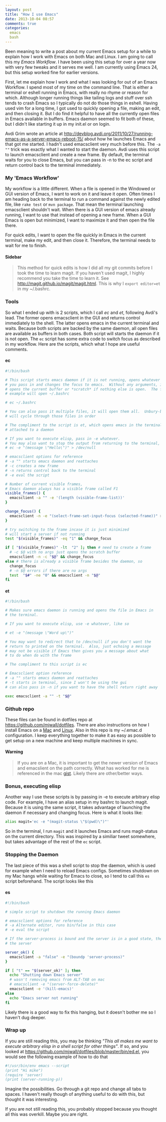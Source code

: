 ```yaml
---
layout: post
title: "How I use Emacs"
date: 2013-10-04 08:57
comments: true
categories:
  emacs
  bash
---
```

Been meaning to write a post about my current Emacs setup for a while to
explain how I work with Emacs on both Mac and Linux. I am going to
call this my *Emacs Workflow*.  I have been using this
setup for over a year now with very few tweaks and it serves me well.
I am currently using Emacs 24, but this setup worked fine for earlier
versions.

First, let me explain how I work and what I was looking for out of an
Emacs Workflow.  I spend most of my time on the command line.  That
is either a terminal or eshell running in Emacs, with really no rhyme
or reason for which.  Although longer running things like tailing logs
and stuff over ssh tends to crash Emacs so I typically do not do those
things in eshell.  Having used vim for a long time, I got used to
quickly opening a file, making an edit, and then closing it.  But I do
find it helpful to have all the currently open files in Emacs available
in buffers. Emacs daemon seemed to fit both of these, but I
didn't like starting it up in my init.el or on login.

Avdi Grim wrote an article at
http://devblog.avdi.org/2011/10/27/running-emacs-as-a-server-emacs-reboot-15/
about how he launches Emacs and that got me started.  I hadn't used
emacsclient very much before this.  The `-a ""` trick was exactly what
I wanted to start the daemon.  Avdi uses this script to launch
emacsclient and create a new frame.  By default, the terminal waits
for you to close Emacs, but you can pass in -n to the ec script and
return control back to the terminal immediately.

### My 'Emacs Workflow'
My workflow is a little different.  When a file is opened in the
Windowed or GUI version of Emacs, I want to work on it and leave it open.
Often times I am heading back to the terminal to run a command against the
newly edited file, like `rake test` or `mvn package`.  That mean the
terminal launching emacsclient shouldn't wait.  When there is a GUI
version of emacs already running, I want to use that instead of
opening a new frame.  When a GUI Emacs is open but minimized, I want
to maximize it and then open the file there.

For quick edits, I want to open the file quickly in Emacs in the
current terminal, make my edit, and then close it.  Therefore, the
terminal needs to wait for me to finish.

#### Sidebar
> This method for quick edits is how I did all my git commits before I
> took the time to learn magit.  If you haven't used magit, I highly
> recommend you take the time to learn it.  See
> <http://magit.github.io/magit/magit.html>.  This is why I
> `export editor=et` in my ~/.bashrc.

### Tools
So what I ended up with is 2 scripts, which I call *ec* and *et*,
following Avdi's lead.  The former opens emacsclient in the GUI and
returns control immediately to the shell. The latter opens emacs in
the current terminal and waits. Because both scripts are backed by the
same daemon, all open files are available as buffers in both cases.
Both script will starts the daemon if it is not
open.  The `ec` script has some extra code to switch focus as
described in my workflow. Here are the scripts, which what I hope are
useful comments.

#### ec
```bash
#!/bin/bash

# This script starts emacs daemon if it is not running, opens whatever file
# you pass in and changes the focus to emacs.  Without any arguments, it just
# opens the current buffer or *scratch* if nothing else is open.  The following
# example will open ~/.bashrc

# ec ~/.bashrc

# You can also pass it multiple files, it will open them all.  Unbury-buffer
# will cycle through those files in order

# The compliment to the script is et, which opens emacs in the terminal
# attached to a daemon

# If you want to execute elisp, pass in -e whatever.
# You may also want to stop the output from returning to the terminal, like
# ec -e "(message \"Hello\")" > /dev/null

# emacsclient options for reference
# -a "" starts emacs daemon and reattaches
# -c creates a new frame
# -n returns control back to the terminal
# -e eval the script

# Number of current visible frames,
# Emacs daemon always has a visible frame called F1
visible_frames() {
  emacsclient -a "" -e '(length (visible-frame-list))'
}

change_focus() {
  emacsclient -n -e "(select-frame-set-input-focus (selected-frame))" > /dev/null
}

# try switching to the frame incase it is just minimized
# will start a server if not running
test "$(visible_frames)" -eq "1" && change_focus

if [ "$(visible_frames)" -lt  "2" ]; then # need to create a frame
  # -c $@ with no args just opens the scratch buffer
  emacsclient -n -c "$@" && change_focus
else # there is already a visible frame besides the daemon, so
  change_focus
  # -n $@ errors if there are no args
  test  "$#" -ne "0" && emacsclient -n "$@"
fi
```

#### et
```bash
#!/bin/bash

# Makes sure emacs daemon is running and opens the file in Emacs in
# the terminal.

# If you want to execute elisp, use -e whatever, like so

# et -e "(message \"Word up\")"

# You may want to redirect that to /dev/null if you don't want the
# return to printed on the terminal.  Also, just echoing a message
# may not be visible if Emacs then gives you a message about what
# to do when do with the frame

# The compliment to this script is ec

# Emacsclient option reference
# -a "" starts emacs daemon and reattaches
# -t starts in terminal, since I won't be using the gui
# can also pass in -n if you want to have the shell return right away

exec emacsclient -a "" -t "$@"

```

### Github repo
These files can be found in dotfiles repo at
<https://github.com/mjwall/dotfiles>.  There are also instructions on
how I install Emacs on a
[Mac](https://github.com/mjwall/dotfiles#on-macosx) and
[Linux](https://github.com/mjwall/dotfiles#on-linux).  Also in this
repo is my ~/.emac.d configuration.   I keep everything together to
make it as easy as possible to get setup on a new machine and keep
multiple machines in sync.

#### Warning
> If you are on a Mac, it is important to get the newer version of
> Emacs and emacslient on the path correctly.  What has worked for me is
> referenced in the mac
> [gist](https://gist.github.com/mjwall/3fe935a8becb60dd3c4c). Likely
> there are other/better ways.

### Bonus, executing elisp
Another way I use these scripts is by passing in -e to execute
arbitrary elisp code. For example, I have an alias setup in my bashrc
to launch magit. Because it is using the same script, it takes
advantage of launching the daemon if necessary and changing
focus. Here is what it looks like:

```bash
alias magit='ec -e "(magit-status \"$(pwd)\")"'
```
So in the terminal, I run `magit` and it launches Emacs and runs
magit-status on the current directory.  This was inspired by a
similiar tweet somewhere, but takes advantage of the rest of the `ec` script.

### Stopping the Daemon
The last piece of this was a shell script to stop the daemon, which is
used for example when I need to reload Emacs configs.  Sometimes
shutdown on my Mac hangs while waiting for Emacs to close, so I tend
to call this `es` script beforehand.  The script looks like this

#### es
```bash
#!/bin/bash

# simple script to shutdown the running Emacs daemon

# emacsclient options for reference
# -a Alternate editor, runs bin/false in this case
# -e eval the script

# If the server-process is bound and the server is in a good state, then kill
# the server

server_ok() {
  emacsclient -a "false" -e "(boundp 'server-process)"
}

if [ "t" == "$(server_ok)" ]; then
  echo "Shutting down Emacs server"
  # wasn't removing emacs from ALT-TAB on mac
  # emacsclient -e "(server-force-delete)"
  emacsclient -e '(kill-emacs)'
else
  echo "Emacs server not running"
fi

```
Likely there is a good way to fix this hanging, but it doesn't bother
me so I haven't dug deeper.

### Wrap up
If you are still reading this, you may be thinking _"This all makes me
want to execute arbitrary elisp in a shell script for other
things"_. If so, and you looked at
<https://github.com/mjwall/dotfiles/blob/master/bin/ed.el>, you would
see the following example of how to do that
```scheme
#!/usr/bin/env emacs --script
(print "Hi mike")
(require 'server)
(print (server-running-p))
```
Imagine the possibilities.  Go through a git repo and change all tabs
to spaces. I haven't really though of anything useful to do with this,
but thought it was interesting.

If you are not still reading this, you probably stopped because you
thought all this was overkill.  Maybe you are right.
